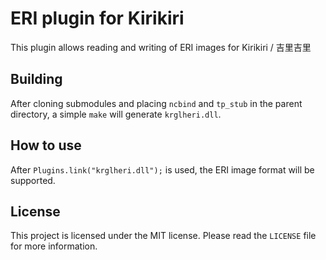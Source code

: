 # ERI plugin for Kirikiri

This plugin allows reading and writing of ERI images for Kirikiri / 吉里吉里

## Building

After cloning submodules and placing `ncbind` and `tp_stub` in the parent directory, a simple `make` will generate `krglheri.dll`.

## How to use

After `Plugins.link("krglheri.dll");` is used, the ERI image format will be supported.

## License

This project is licensed under the MIT license. Please read the `LICENSE` file for more information.
